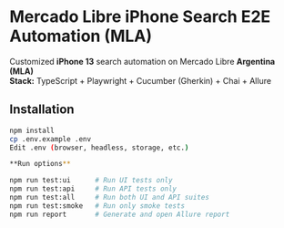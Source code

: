 # Mercado Libre iPhone Search E2E Automation (MLA)

Customized **iPhone 13** search automation on Mercado Libre **Argentina (MLA)**  
**Stack:** TypeScript + Playwright + Cucumber (Gherkin) + Chai + Allure

## Installation

```bash
npm install
cp .env.example .env
Edit .env (browser, headless, storage, etc.)

**Run options**

npm run test:ui      # Run UI tests only
npm run test:api     # Run API tests only
npm run test:all     # Run both UI and API suites
npm run test:smoke   # Run only smoke tests
npm run report       # Generate and open Allure report
